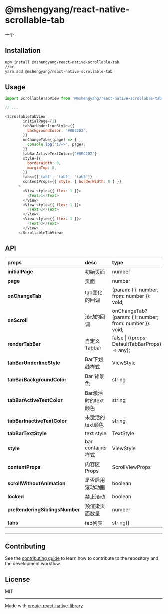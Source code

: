 # @mshengyang/react-native-scrollable-tab

一个

## Installation

```sh
npm install @mshengyang/react-native-scrollable-tab
//or
yarn add @mshengyang/react-native-scrollable-tab
```

## Usage

```js
import ScrollableTabView from '@mshengyang/react-native-scrollable-tab';

// ...

<ScrollableTabView
        initialPage={1}
        tabBarUnderlineStyle={{
          backgroundColor: '#0BC2D2',
        }}
        onChangeTab={(page) => {
          console.log('17=>', page);
        }}
        tabBarActiveTextColor={'#0BC2D2'}
        style={{
          borderWidth: 0,
          marginTop: 8,
        }}
        tabs={['tab1', 'tab2', 'tab3']}
        contentProps={{ style: { borderWidth: 0 } }}
      >
        <View style={{ flex: 1 }}>
          <Text>1</Text>
        </View>
        <View style={{ flex: 1 }}>
          <Text>2</Text>
        </View>
        <View style={{ flex: 1 }}>
          <Text>3</Text>
        </View>
      </ScrollableTabView>
```
## API

| props                          | desc             | type                                                    |
| :----------------------------- | :--------------- | :------------------------------------------------------ |
| **initialPage**                |  初始页面            | number                                                  |
| **page**                       | 页面               | number                                                  |
| **onChangeTab**                | tab变化的回调         | (param: { i: number; from: number }): void;             |
| **onScroll**                   | 滚动的回调            | onChangeTab?(param: { i: number; from: number }): void; |
| **renderTabBar**               | 自定义Tabbar        | false \| ((props: DefaultTabBarProps) => any);          |
| **tabBarUnderlineStyle**       | Bar下划线样式         | ViewStyle                                               |
| **tabBarBackgroundColor**      | Bar 背景色          | string                                                  |
| **tabBarActiveTextColor**      | Bar激活时的text颜色    | string                                                  |
| **tabBarInactiveTextColor**    | 未激活的text颜色       | string                                                  |
| **tabBarTextStyle**            | text style       | TextStyle                                               |
| **style**                      | bar container 样式 | ViewStyle                                               |
| **contentProps**               | 内容区Props         | ScrollViewProps                                         |
| **scrollWithoutAnimation**     | 是否启用滚动动画         | boolean                                                 |
| **locked**                     | 禁止滚动             | boolean                                                 |
| **preRenderingSiblingsNumber** | 预渲染页面数量          | number                                                  |
| **tabs**                       | tab列表            | string\[]                                               |
 

* ****

## Contributing

See the [contributing guide](CONTRIBUTING.md) to learn how to contribute to the repository and the development workflow.

## License

MIT

---

Made with [create-react-native-library](https://github.com/callstack/react-native-builder-bob)
